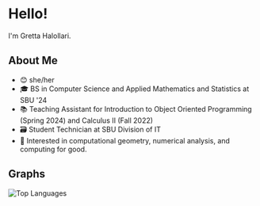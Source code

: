 # Hello! 
I'm Gretta Halollari.

## About Me
- 😊 she/her
- 🎓 BS in Computer Science and Applied Mathematics and Statistics at SBU '24
- 📚 Teaching Assistant for Introduction to Object Oriented Programming (Spring 2024) and Calculus II (Fall 2022)
- 🗃️ Student Technician at SBU Division of IT
- 🩵 Interested in computational geometry, numerical analysis, and computing for good.

## Graphs
![Top Languages](https://github-readme-stats.vercel.app/api/top-langs/?username=ingrettable&langs_count=8&hide=html&layout=compact)

<!--
**ingrettable/ingrettable** is a ✨ _special_ ✨ repository because its `README.md` (this file) appears on your GitHub profile.

Here are some ideas to get you started:

- 🔭 I’m currently working on ...
- 🌱 I’m currently learning ...
- 👯 I’m looking to collaborate on ...
- 🤔 I’m looking for help with ...
- 💬 Ask me about ...
- 📫 How to reach me: ...
- 😄 Pronouns: ...
- ⚡ Fun fact: ...
-->
